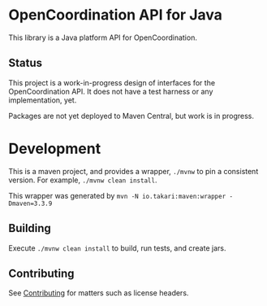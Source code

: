 # OpenCoordination API for Java

This library is a Java platform API for OpenCoordination.

## Status

This project is a work-in-progress design of interfaces for the OpenCoordination API. It does
not have a test harness or any implementation, yet.

Packages are not yet deployed to Maven Central, but work is in progress.

# Development

This is a maven project, and provides a wrapper, `./mvnw` to pin a consistent
version. For example, `./mvnw clean install`.

This wrapper was generated by `mvn -N io.takari:maven:wrapper -Dmaven=3.3.9`

## Building

Execute `./mvnw clean install` to build, run tests, and create jars.

## Contributing

See [Contributing](CONTRIBUTING.md) for matters such as license headers.
